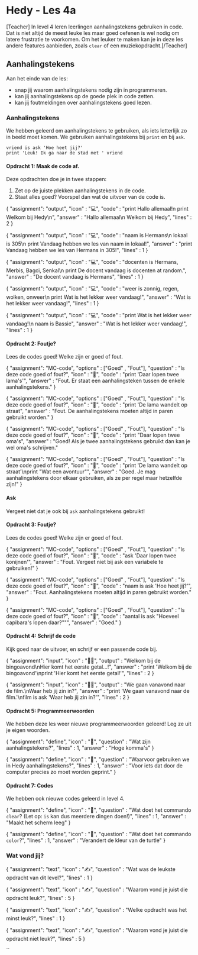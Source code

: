 # Hedy - Les 4a

[Teacher] In level 4 leren leerlingen aanhalingstekens gebruiken in code. Dat is niet altijd de meest leuke les maar goed oefenen is wel nodig om latere frustratie te voorkomen.
Om het leuker te maken kan je in deze les andere features aanbieden, zoals `clear` of een muziekopdracht.[/Teacher]

## Aanhalingstekens

Aan het einde van de les:

* snap jij waarom aanhalingstekens nodig zijn in programmeren.
* kan jij aanhalingstekens op de goede plek in code zetten.
* kan jij foutmeldingen over aanhalingstekens goed lezen.

### Aanhalingstekens

We hebben geleerd om aanhalingstekens te gebruiken, als iets letterlijk zo in beeld moet komen.
We gebruiken aanhalingstekens bij `print` en bij `ask`.

```hedy
vriend is ask 'Hoe heet jij?'
print 'Leuk! Ik ga naar de stad met ' vriend
```

#### Opdracht 1: Maak de code af.

Deze opdrachten doe je in twee stappen:
1. Zet op de juiste plekken aanhalingstekens in de code.
2. Staat alles goed? Voorspel dan wat de uitvoer van de code is.

{
    "assignment": "output",
    "icon"      : "💻",
    "code"      : 
                    "print Hallo allemaal!n
                    print Welkom bij Hedy\n",
    "answer"    : 
                    "Hallo allemaal\n
                    Welkom bij Hedy",
    "lines"     : 2
}


{
    "assignment": "output",
    "icon"      : "💻",
    "code"      : 
                    "naam is Hermans\n
                    lokaal is 305\n
                    print Vandaag hebben we les van naam in lokaal!",
    "answer"    : "print Vandaag hebben we les van Hermans in 305!",
    "lines"     : 1
}

{
    "assignment": "output",
    "icon"      : "💻",
    "code"      : 
                    "docenten is Hermans, Merbis, Bagci, Senkal\n
                    print De docent vandaag is docenten at random.",
    "answer"    :   "De docent vandaag is Hermans",
    "lines"     : 1
}

{
    "assignment": "output",
    "icon"      : "💻",
    "code"      : 
                    "weer is zonnig, regen, wolken, onweer\n
                    print Wat is het lekker weer vandaag!",
    "answer"    :   "Wat is het lekker weer vandaag!",
    "lines"     : 1
}

{
    "assignment": "output",
    "icon"      : "💻",
    "code"      : 
                    "print Wat is het lekker weer vandaag!\n
                    naam is Bassie",
    "answer"    :   "Wat is het lekker weer vandaag!",
    "lines"     : 1
}

#### Opdracht 2: Foutje?
Lees de codes goed! Welke zijn er goed of fout.

{
    "assignment": "MC-code",
    "options"   : ["Goed" , "Fout"],
    "question"  : "Is deze code goed of fout?",
    "icon"      : "🤔",
    "code"      : "print 'Daar lopen twee lama's'",
    "answer"    : "Fout. Er staat een aanhalingsteken tussen de enkele aanhalingstekens."
}

{
    "assignment": "MC-code",
    "options"   : ["Goed" , "Fout"],
    "question"  : "Is deze code goed of fout?",
    "icon"      : "🤔",
    "code"      : "print 'De lama wandelt op straat",
    "answer"    : "Fout. De aanhalingstekens moeten altijd in paren gebruikt worden."
}

{
    "assignment": "MC-code",
    "options"   : ["Goed" , "Fout"],
    "question"  : "Is deze code goed of fout?",
    "icon"      : "🤔",
    "code"      : "print "Daar lopen twee oma's",
    "answer"    : "Goed! Als je twee aanhalingstekens gebruikt dan kan je wel oma's schrijven."

{
    "assignment": "MC-code",
    "options"   : ["Goed" , "Fout"],
    "question"  : "Is deze code goed of fout?",
    "icon"      : "🤔",
    "code"      : "print 'De lama wandelt op straat'\nprint \"Wat een avontuur\"",
    "answer"    : "Goed. Je mag aanhalingstekens door elkaar gebruiken, als ze per regel maar hetzelfde zijn!"
}

#### Ask

Vergeet niet dat je ook bij `ask` aanhalingstekens gebruikt!

#### Opdracht 3: Foutje?
Lees de codes goed! Welke zijn er goed of fout.

{
    "assignment": "MC-code",
    "options"   : ["Goed" , "Fout"],
    "question"  : "Is deze code goed of fout?",
    "icon"      : "🤔",
    "code"      : "ask 'Daar lopen twee konijnen'",
    "answer"    : "Fout. Vergeet niet bij ask een variabele te gebruiken!"
}

{
    "assignment": "MC-code",
    "options"   : ["Goed" , "Fout"],
    "question"  : "Is deze code goed of fout?",
    "icon"      : "🤔",
    "code"      : "naam is ask 'Hoe heet jij?'",
    "answer"    : "Fout. Aanhalingstekens moeten altijd in paren gebruikt worden."
}

{
    "assignment": "MC-code",
    "options"   : ["Goed" , "Fout"],
    "question"  : "Is deze code goed of fout?",
    "icon"      : "🤔",
    "code"      : "aantal is ask "Hoeveel capibara's lopen daar?\""",
    "answer"    : "Goed."
}


#### Opdracht 4: Schrijf de code

Kijk goed naar de uitvoer, en schrijf er een passende code bij. 

{
    "assignment": "input",
    "icon"      : "🧑‍💻",
    "output"    : "Welkom bij de bingoavond\nHier komt het eerste getal...!",
    "answer"    : "print 'Welkom bij de bingoavond'\nprint 'Hier komt het eerste getal!'",
    "lines"     : 2
}


{
    "assignment": "input",
    "icon"      : "🧑‍💻",
    "output"    : "We gaan vanavond naar de film.\nWaar heb jij zin in?",
    "answer"    : "print 'We gaan vanavond naar de film.'\nfilm is ask 'Waar heb jij zin in?'",
    "lines"     : 2
}


#### Opdracht 5: Programmeerwoorden 

We hebben deze les weer nieuwe programmeerwoorden geleerd! Leg ze uit je eigen woorden. 

{
    "assignment": "define",
    "icon"      : "📖",
    "question"  : "Wat zijn aanhalingstekens?",
    "lines"     : 1,
    "answer"    : "Hoge komma's"
}

{
    "assignment": "define",
    "icon"      : "📖",
    "question"  : "Waarvoor gebruiken we in Hedy aanhalingstekens?",
    "lines"     : 1,
    "answer"    : "Voor iets dat door de computer precies zo moet worden geprint."
}



#### Opdracht 7: Codes

We hebben ook nieuwe codes geleerd in level 4.

{
    "assignment": "define",
    "icon"      : "📖",
    "question"  : "Wat doet het commando `clear`? (Let op: `is` kan dus meerdere dingen doen!)",
    "lines"     : 1,
    "answer"    : "Maakt het scherm leeg"
}

{
    "assignment": "define",
    "icon"      : "📖",
    "question"  : "Wat doet het commando `color`?",
    "lines"     : 1,
    "answer"    : "Verandert de kleur van de turtle"
}

### Wat vond jij?

{
    "assignment": "text",
    "icon"      : "✍️",
    "question"  : "Wat was de leukste opdracht van dit level?",
    "lines"     : 1
}

{
    "assignment": "text",
    "icon"      : "✍️",
    "question"  : "Waarom vond je juist die opdracht leuk?",
    "lines"     : 5
}

{
    "assignment": "text",
    "icon"      : "✍️",
    "question"  : "Welke opdracht was het minst leuk?",
    "lines"     : 1
}

{
    "assignment": "text",
    "icon"      : "✍️",
    "question"  : "Waarom vond je juist die opdracht niet leuk?",
    "lines"     : 5
}


``
